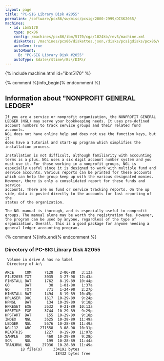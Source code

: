 ```yaml
---
layout: page
title: "PC-SIG Library Disk #2055"
permalink: /software/pcx86/sw/misc/pcsig/2000-2999/DISK2055/
machines:
  - id: ibm5170
    type: pcx86
    config: /machines/pcx86/ibm/5170/cga/1024kb/rev3/machine.xml
    diskettes: /machines/pcx86/diskettes.json,/disks/pcsigdisks/pcx86/diskettes.json
    autoGen: true
    autoMount:
      B: "PC-SIG Library Disk #2055"
    autoType: $date\r$time\rB:\rDIR\r
---
```


{% include machine.html id="ibm5170" %}

{% comment %}info_begin{% endcomment %}

## Information about "NONPROFIT GENERAL LEDGER"

    If you are a service or nonprofit organization, the NONPROFIT GENERAL
    LEDGER (NGL) may serve your bookkeeping needs. It uses pre-defined
    account numbers to track service groups and their related fund accounts.
    NGL does not have online help and does not use the function keys, but it
    does have a tutorial and start-up program which simplifies the
    installation process.
    
    Installation is not difficult, although familiarity with accounting
    terms is a plus. NGL uses a six digit account number system and you
    must use it. For those working in a nonprofit groups, NGL is
    especially useful since it is designed to work with multiple fund and
    service accounts. Various reports can be printed for these accounts
    which can help the group keep up with the various designated monies.
    However, there is only a consolidated report for these funds and service
    accounts. There are no fund or service tracking reports. On the up
    side, data is posted directly to the accounts for fast reporting of the
    status of the organization.
    
    The NGL manual is thorough, and is especially useful to nonprofit
    groups. The manual alone may be worth the registration fee. However,
    the program can be used by anyone, regardless of the type of
    organization. Overall, this is a good package for anyone needing a
    general ledger accounting program.
{% comment %}info_end{% endcomment %}


### Directory of PC-SIG Library Disk #2055

     Volume in drive A has no label
     Directory of A:\

    ARCE     COM      7128   2-06-88   3:13a
    FILE2055 TXT      3035   3-27-90  12:43a
    FINSTALL BAT      1762   8-19-89  10:44p
    GO       BAT        38   1-01-80   1:37a
    GO       TXT       771   1-24-90   2:27p
    HINSTALL BAT      1494   8-19-89  10:45p
    HPLASER  DOC      1617  10-29-89   9:24p
    HPNGL    BAT       134  10-29-89   9:18p
    HPRESET  EXE      3632   9-21-89  10:13a
    HPSETUP  EXE      3744  10-29-89   9:29p
    HPSTART  BAT       155  10-29-89   9:18p
    INDEX    NGL      3625  10-28-89  11:49a
    LEDGER   NGL      5676  10-28-89  11:49a
    NGL112   ARC    271558   3-08-90  10:31p
    READTHIS          1227   8-19-89  11:07p
    SAMPLE   DOC       460  10-29-89   9:28p
    SCR      NGL       199  10-28-89  11:44a
    TRANJRNL NGL     27936  10-28-89  11:49a
           18 file(s)     334191 bytes
                           18432 bytes free
